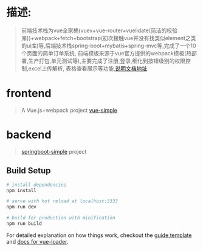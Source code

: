 # 描述:

> 前端技术栈为vue全家桶(vuex+vue-router+vuelidate(简洁的校验库))+webpack+fetch+bootstrap(初次接触vue并没有找类似element之类的ui库)等,后端技术栈spring-boot+mybatis+spring-mvc等,完成了一个10个页面的简单订单系统,
前端模板来源于vue官方提供的webpack模板(热部署,生产打包,单元测试等),主要完成了注册,登录,细化到按钮级别的权限控制,excel上传解析,
表格查看展示等功能,[说明文档地址](http://alreadygo.top/zh/blog/?p=58)
# frontend

> A Vue.js+webpack project [vue-simple](http://github.com/alreadygo/vue-simple)

# backend

> [springboot-simple](https://github.com/alreadygo/springboot-simple) project

## Build Setup

``` bash
# install dependencies
npm install

# serve with hot reload at localhost:3333
npm run dev

# build for production with minification
npm run build

```

For detailed explanation on how things work, checkout the [guide](http://alreadygo.cn/zh/blog/?p=58),[template](http://vuejs-templates.github.io/webpack/) and [docs for vue-loader](http://vuejs.github.io/vue-loader).
